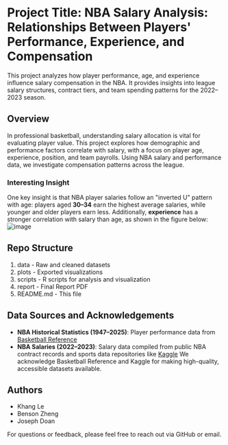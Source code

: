 # Project Title: NBA Salary Analysis: Relationships Between Players' Performance, Experience, and Compensation

This project analyzes how player performance, age, and experience influence salary compensation in the NBA. It provides insights into league salary structures, contract tiers, and team spending patterns for the 2022–2023 season.

## Overview

In professional basketball, understanding salary allocation is vital for evaluating player value. This project explores how demographic and performance factors correlate with salary, with a focus on player age, experience, position, and team payrolls. Using NBA salary and performance data, we investigate compensation patterns across the league.

### Interesting Insight

One key insight is that NBA player salaries follow an "inverted U" pattern with age: players aged **30–34** earn the highest average salaries, while younger and older players earn less. Additionally, **experience** has a stronger correlation with salary than age, as shown in the figure below:
![image](https://github.com/user-attachments/assets/6b046d82-221a-4ac9-9e9b-608954cec98b)

## Repo Structure

1. data                    - Raw and cleaned datasets
2. plots                   - Exported visualizations 
3. scripts                 - R scripts for analysis and visualization
4. report                  - Final Report PDF
5. README.md               - This file

## Data Sources and Acknowledgements
- **NBA Historical Statistics (1947–2025)**: Player performance data from [Basketball Reference](https://www.basketball-reference.com)
- **NBA Salaries (2022–2023)**: Salary data compiled from public NBA contract records and sports data repositories like [Kaggle](https://www.kaggle.com)
We acknowledge Basketball Reference and Kaggle for making high-quality, accessible datasets available.

## Authors
- Khang Le  
- Benson Zheng  
- Joseph Doan

For questions or feedback, please feel free to reach out via GitHub or email.
